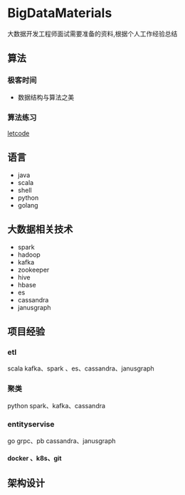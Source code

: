 # BigDataMaterials
大数据开发工程师面试需要准备的资料,根据个人工作经验总结

## 算法
### 极客时间
- 数据结构与算法之美

### 算法练习
[letcode](https://leetcode-cn.com/)


## 语言
- java
- scala
- shell
- python
- golang

## 大数据相关技术
- spark
- hadoop
- kafka
- zookeeper
- hive
- hbase
- es
- cassandra
- janusgraph


## 项目经验

### etl
scala
kafka、spark 、es、cassandra、janusgraph

### 聚类
python
spark、kafka、cassandra

### entityservise
go
grpc、pb
cassandra、janusgraph


#### docker 、k8s、git

## 架构设计


